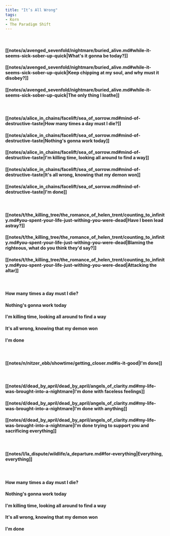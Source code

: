 ```yaml
---
title: "It’s All Wrong"
tags:
- Korn
- The Paradigm Shift
---
```

&nbsp;
#### [[notes/a/avenged_sevenfold/nightmare/buried_alive.md#while-it-seems-sick-sober-up-quick|What's it gonna be today?]]
#### [[notes/a/avenged_sevenfold/nightmare/buried_alive.md#while-it-seems-sick-sober-up-quick|Keep chipping at my soul, and why must it disobey?]]
#### [[notes/a/avenged_sevenfold/nightmare/buried_alive.md#while-it-seems-sick-sober-up-quick|The only thing I loathe]]
&nbsp;
#### [[notes/a/alice_in_chains/facelift/sea_of_sorrow.md#mind-of-destructive-taste|How many times a day must I die?]]
#### [[notes/a/alice_in_chains/facelift/sea_of_sorrow.md#mind-of-destructive-taste|Nothing's gonna work today]]
#### [[notes/a/alice_in_chains/facelift/sea_of_sorrow.md#mind-of-destructive-taste|I'm killing time, looking all around to find a way]]
#### [[notes/a/alice_in_chains/facelift/sea_of_sorrow.md#mind-of-destructive-taste|It's all wrong, knowing that my demon won]]
#### [[notes/a/alice_in_chains/facelift/sea_of_sorrow.md#mind-of-destructive-taste|I'm done]]
&nbsp;
#### [[notes/t/the_killing_tree/the_romance_of_helen_trent/counting_to_infinity.md#you-spent-your-life-just-withing-you-were-dead|Have I been lead astray?]]
#### [[notes/t/the_killing_tree/the_romance_of_helen_trent/counting_to_infinity.md#you-spent-your-life-just-withing-you-were-dead|Blaming the righteous, what do you think they'd say?]]
#### [[notes/t/the_killing_tree/the_romance_of_helen_trent/counting_to_infinity.md#you-spent-your-life-just-withing-you-were-dead|Attacking the altar]]
&nbsp;
#### How many times a day must I die?
#### Nothing's gonna work today
#### I'm killing time, looking all around to find a way
#### It's all wrong, knowing that my demon won
#### I'm done
&nbsp;
#### [[notes/n/nitzer_ebb/showtime/getting_closer.md#is-it-good|I'm done]]
&nbsp;
#### [[notes/d/dead_by_april/dead_by_april/angels_of_clarity.md#my-life-was-brought-into-a-nightmare|I'm done with faceless feelings]]
#### [[notes/d/dead_by_april/dead_by_april/angels_of_clarity.md#my-life-was-brought-into-a-nightmare|I'm done with anything]]
#### [[notes/d/dead_by_april/dead_by_april/angels_of_clarity.md#my-life-was-brought-into-a-nightmare|I'm done trying to support you and sacrificing everything]]
&nbsp;
#### [[notes/l/la_dispute/wildlife/a_departure.md#for-everything|Everything, everything]]
&nbsp;
#### How many times a day must I die?
#### Nothing's gonna work today
#### I'm killing time, looking all around to find a way
#### It's all wrong, knowing that my demon won
#### I'm done
